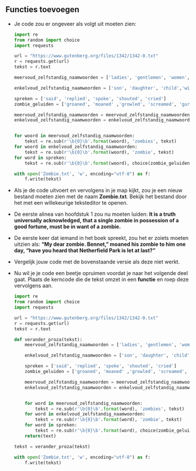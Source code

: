 ## Functies toevoegen
- Je code zou er ongeveer als volgt uit moeten zien:

    ```python
    import re
    from random import choice
    import requests

    url = "https://www.gutenberg.org/files/1342/1342-0.txt"
    r = requests.get(url)
    tekst = r.text

    meervoud_zelfstandig_naamwoorden = ['ladies', 'gentlemen', 'women', 'men', 'children', 'boys', 'girls']

    enkelvoud_zelfstandig_naamwoorden = ['son', 'daughter', 'child','wife', 'woman', 'mrs', 'miss','husband', 'man', 'mr', 'sir', 'lady']

    spreken = ['said', 'replied', 'spoke', 'shouted', 'cried']
    zombie_geluiden = ['groaned', 'moaned' ,'growled', 'screamed', 'gurgled']

    meervoud_zelfstandig_naamwoorden = meervoud_zelfstandig_naamwoorden + [woord.title() for woord in meervoud_zelfstandig_naamwoorden]
    enkelvoud_zelfstandig_naamwoorden = enkelvoud_zelfstandig_naamwoorden + [woord.title() for woord in enkelvoud_zelfstandig_naamwoorden]


    for woord in meervoud_zelfstandig_naamwoorden:
        tekst = re.sub(r'\b{0}\b'.format(woord), 'zombies', tekst)
    for woord in enkelvoud_zelfstandig_naamwoorden:
        tekst = re.sub(r'\b{0}\b'.format(woord), 'zombie', tekst)
    for word in spreken:
        tekst = re.sub(r'\b{0}\b'.format(woord), choice(zombie_geluiden), tekst)

    with open('Zombie.txt', 'w', encoding="utf-8") as f:
        f.write(tekst)
    ```

- Als je de code uitvoert en vervolgens in je map kijkt, zou je een nieuw bestand moeten zien met de naam **Zombie.txt**. Bekijk het bestand door het met een willekeurige teksteditor te openen.

- De eerste alinea van hoofdstuk 1 zou nu moeten luiden: **It is a truth universally acknowledged, that a single zombie in possession of a good fortune, must be in want of a zombie.**

- De eerste keer dat iemand in het boek spreekt, zou het er zoiets moeten uitzien als: **“My dear zombie. Bennet,” moaned his zombie to him one day, “have you heard that Netherfield Park is let at last?”**

- Vergelijk jouw code met de bovenstaande versie als deze niet werkt.

- Nu wil je je code een beetje opruimen voordat je naar het volgende deel gaat. Plaats de kerncode die de tekst omzet in een **functie** en roep deze vervolgens aan.

    ```python
    import re
    from random import choice
    import requests

    url = "https://www.gutenberg.org/files/1342/1342-0.txt"
    r = requests.get(url)
    tekst = r.text

    def verander_proza(tekst):
        meervoud_zelfstandig_naamwoorden = ['ladies', 'gentlemen', 'women', 'men', 'children', 'boys', 'girls']

        enkelvoud_zelfstandig_naamwoorden = ['son', 'daughter', 'child','wife', 'woman', 'mrs', 'miss','husband', 'man', 'mr', 'sir', 'lady']

        spreken = ['said', 'replied', 'spoke', 'shouted', 'cried']
        zombie_geluiden = ['groaned', 'moaned' ,'growled', 'screamed', 'gurgled']

        meervoud_zelfstandig_naamwoorden = meervoud_zelfstandig_naamwoorden + [word.title() for word in meervoud_zelfstandig_naamwoorden]
        enkelvoud_zelfstandig_naamwoorden = enkelvoud_zelfstandig_naamwoorden + [word.title() for word in enkelvoud_zelfstandig_naamwoorden]


        for word in meervoud_zelfstandig_naamwoorden:
            tekst = re.sub(r'\b{0}\b'.format(word), 'zombies', tekst)
        for word in enkelvoud_zelfstandig_naamwoorden:
            tekst = re.sub(r'\b{0}\b'.format(word), 'zombie', tekst)
        for word in spreken:
            tekst = re.sub(r'\b{0}\b'.format(word), choice(zombie_geluiden), tekst)
        return(text)

    tekst = verander_proza(tekst)

    with open('Zombie.txt', 'w', encoding="utf-8") as f:
        f.write(tekst)
    ```
